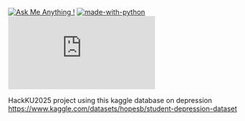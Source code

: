 [![Ask Me Anything !](https://img.shields.io/badge/Ask%20me-anything-1abc9c.svg)](https://GitHub.com/ascaletty) [![made-with-python](https://img.shields.io/badge/Made%20with-Python-1f425f.svg)](https://www.python.org/)   [![GitHub latest commit](https://badgen.net/github/last-commit/ascaletty/HackKU2025.js)](https://GitHub.com/ascaletty/HackKU2025.js)


HackKU2025 project using this kaggle database on depression
https://www.kaggle.com/datasets/hopesb/student-depression-dataset
